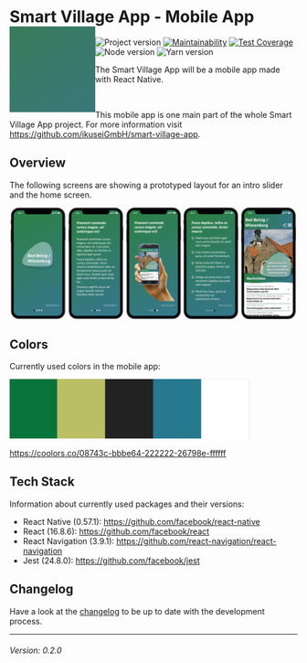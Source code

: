 # Smart Village App - Mobile App <img src="./background-gradient.png" width="150" align="left">

![Project version](https://img.shields.io/badge/version-0.2.0-informational.svg) [![Maintainability](https://api.codeclimate.com/v1/badges/ee77a5fd8990be0158c1/maintainability)](https://codeclimate.com/github/ikuseiGmbH/smart-village-app-app/maintainability) [![Test Coverage](https://api.codeclimate.com/v1/badges/ee77a5fd8990be0158c1/test_coverage)](https://codeclimate.com/github/ikuseiGmbH/smart-village-app-app/test_coverage) ![Node version](https://img.shields.io/badge/node-11.3.0-informational.svg) ![Yarn version](https://img.shields.io/badge/yarn-1.16.0-informational.svg)

The Smart Village App will be a mobile app made with React Native.

&nbsp;

This mobile app is one main part of the whole Smart Village App project. For more information visit https://github.com/ikuseiGmbH/smart-village-app.

## Overview

The following screens are showing a prototyped layout for an intro slider and the home screen.

<img alt="Prototype intro and home screen" src="./intro-home.png">

## Colors

Currently used colors in the mobile app:

<img alt="Currently used color scheme" src="./color_scheme-08743c-bbbe64-222222-26798e-ffffff.png" width="420">

https://coolors.co/08743c-bbbe64-222222-26798e-ffffff

## Tech Stack

Information about currently used packages and their versions:

* React Native (0.57.1): https://github.com/facebook/react-native
* React (16.8.6): https://github.com/facebook/react
* React Navigation (3.9.1): https://github.com/react-navigation/react-navigation
* Jest (24.8.0): https://github.com/facebook/jest

## Changelog

Have a look at the [changelog](./CHANGELOG.md) to be up to date with the development process.

---
###### Version: 0.2.0
